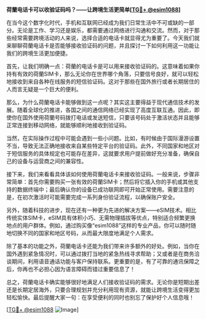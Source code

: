 **荷蘭电话卡可以收验证码吗？——让跨境生活更简单[[TG💪+ @esim1088](https://t.me/s/esim1088)]**

在当今这个数字化时代，手机和互联网已经成为我们日常生活中不可或缺的一部分。无论是工作、学习还是娱乐，都需要通过网络进行沟通和交流。然而，对于那些经常需要跨境活动的人来说，选择合适的电话卡就显得尤为重要了。今天我们就来聊聊荷蘭电话卡是否能够接收验证码的问题，并且探讨一下如何利用这一功能让我们的跨境生活更加便捷。

首先，让我们明确一点：荷蘭的电话卡是可以用来接收验证码的。这意味着如果你持有有效的荷蘭SIM卡，那么无论你在世界哪个角落，只要信号良好，就可以轻松地接收到来自各种在线服务的短信验证码。这对于那些在国外旅行或者长期居住的人而言无疑是一个巨大的便利。

那么，为什么荷蘭电话卡能够做到这一点呢？其实这主要得益于现代通信技术的发展。随着全球化的推进，各国之间的通信网络已经实现了高度互联互通。因此，即使你在国外使用荷蘭号码拨打电话或发送短信，只要该号码处于激活状态并且能够正常连接到移动网络，就能够顺利地接收到验证码。

当然，在实际操作过程中可能会遇到一些小问题。比如，有时候由于国际漫游设置不当，导致无法正确地接收来自某些特定平台的验证码。此外，不同国家和地区对于短信服务的具体规定也可能存在差异，这就要求用户提前做好充分准备，确保自己的设备与运营商之间的兼容性。

接下来，我们来看看具体该如何使用荷蘭电话卡来接收验证码。一般来说，步骤非常简单：首先你需要购买一张有效的荷蘭SIM卡；然后将它插入你的手机或其他支持的数据终端中；最后确认你的设备已成功联网即可开始正常使用。需要注意的是，在初次激活时可能需要完成一系列身份验证流程，以确保账户安全。

另外，随着科技的进步，现在还有一种更为先进的解决方案——eSIM技术。相比传统实体SIM卡，eSIM具有体积小巧、无需物理插拔等优点，特别适合频繁更换地点的用户群体。例如，通过购买像“esim1088”这样的专业产品，你可以随时随地切换不同的国家和地区号码，从而最大限度地满足个人需求。

除了基本的功能之外，荷蘭电话卡还能为我们带来许多额外的好处。例如，当你在国外遇到紧急情况时，可以通过拨打当地的紧急热线寻求帮助；又或者是在商务洽谈期间，利用语音通话功能与客户保持联系。更重要的是，有了可靠的通讯保障之后，你再也不必担心因为语言障碍而错过重要信息了！

总之，荷蘭电话卡确实能够很好地满足人们接收验证码的需求。无论你是短期出差还是长期定居海外，只要合理规划并充分利用现有资源，就能让跨境生活变得更加轻松愉快。最后提醒大家一句：在享受便利的同时也别忘了保护好个人信息哦！

[[TG💪+ @esim1088](https://t.me/s/esim1088) ![Image](https://i.postimg.cc/4NQfJmqS/Snipaste-2025-05-13-00-14-12.png)]